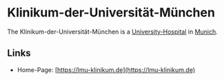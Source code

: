 # Klinikum-der-Universität-München

The Klinikum-der-Universität-München is a [University-Hospital](800023.md) in [Munich](140000076.md).

## Links

- Home-Page: [https://lmu-klinikum.de](https://lmu-klinikum.de)
